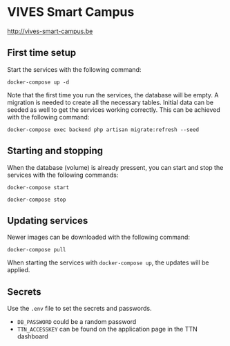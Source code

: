 # VIVES Smart Campus

http://vives-smart-campus.be

## First time setup

Start the services with the following command:

```
docker-compose up -d
```

Note that the first time you run the services, the database will be empty. A migration is needed to create all the necessary tables. Initial data can be seeded as well to get the services working correctly. This can be achieved with the following command:

```
docker-compose exec backend php artisan migrate:refresh --seed
```

## Starting and stopping

When the database (volume) is already pressent, you can start and stop the services with the following commands:

```
docker-compose start
```

```
docker-compose stop
```

## Updating services

Newer images can be downloaded with the following command:

```
docker-compose pull
```

When starting the services with `docker-compose up`, the updates will be applied.


## Secrets

Use the `.env` file to set the secrets and passwords.

* `DB_PASSWORD` could be a random password
* `TTN_ACCESSKEY` can be found on the application page in the TTN dashboard